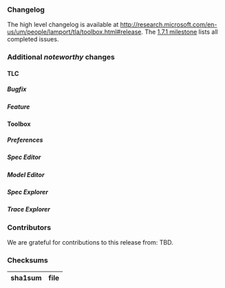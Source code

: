### Changelog
The high level changelog is available at http://research.microsoft.com/en-us/um/people/lamport/tla/toolbox.html#release. The [1.7.1 milestone](https://github.com/tlaplus/tlaplus/issues?q=is%3Aissue+milestone%3A1.7.1+is%3Aclosed) lists all completed issues.

### Additional _noteworthy_ changes

#### TLC

##### Bugfix

##### Feature

#### Toolbox

##### Preferences

##### Spec Editor

##### Model Editor

##### Spec Explorer

##### Trace Explorer

### Contributors

We are grateful for contributions to this release from: TBD.


### Checksums
sha1sum|file
------------ | -------------
